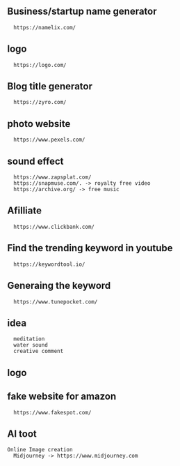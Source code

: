 Business/startup name generator
---
      https://namelix.com/

logo
---
      https://logo.com/
  
Blog title generator
---
      https://zyro.com/
  
photo website
---
      https://www.pexels.com/
  
sound effect
---
      https://www.zapsplat.com/
      https://snapmuse.com/. -> royalty free video
      https://archive.org/ -> free music

Afilliate
---
      https://www.clickbank.com/

Find the trending keyword in youtube
---
      https://keywordtool.io/

Generaing the keyword
---
      https://www.tunepocket.com/ 
  
idea
---
      meditation
      water sound
      creative comment
      
logo
---

fake  website for amazon
----
      https://www.fakespot.com/

AI toot
----
    Online Image creation
      Midjourney -> https://www.midjourney.com

  
